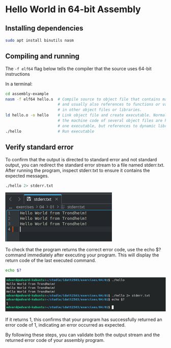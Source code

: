 # Hello World in 64-bit Assembly

## Installing dependencies

```sh
sudo apt install binutils nasm
```

## Compiling and running

The `-f elf64` flag below tells the compiler that the source uses 64-bit instructions

In a terminal:

```sh
cd assembly-example
nasm -f elf64 hello.s  # Compile source to object file that contains machine code
                       # and usually also references to functions or variables found
                       # in other object files or libraries.
ld hello.o -o hello    # Link object file and create executable. Normally,
                       # the machine code of several object files are here combined into
                       # one executable, but references to dynamic libraries are kept.
./hello                # Run executable
```

## Verify standard error
To confirm that the output is directed to standard error and not standard output, you can redirect the standard error stream to a file named stderr.txt. After running the program, inspect stderr.txt to ensure it contains the expected messages.

```sh
./hello 2> stderr.txt
```

![Output](https://github.com/ecschoye/idatt2503/blob/main/exercises/security/04/01/output.png)

To check that the program returns the correct error code, use the echo $? command immediately after executing your program. This will display the return code of the last executed command.

```sh
echo $?
```

![Verify Standard Error](https://github.com/ecschoye/idatt2503/blob/main/exercises/security/04/01/verify_standard_error.png)


If it returns 1, this confirms that your program has successfully returned an error code of 1, indicating an error occurred as expected.

By following these steps, you can validate both the output stream and the returned error code of your assembly program.

